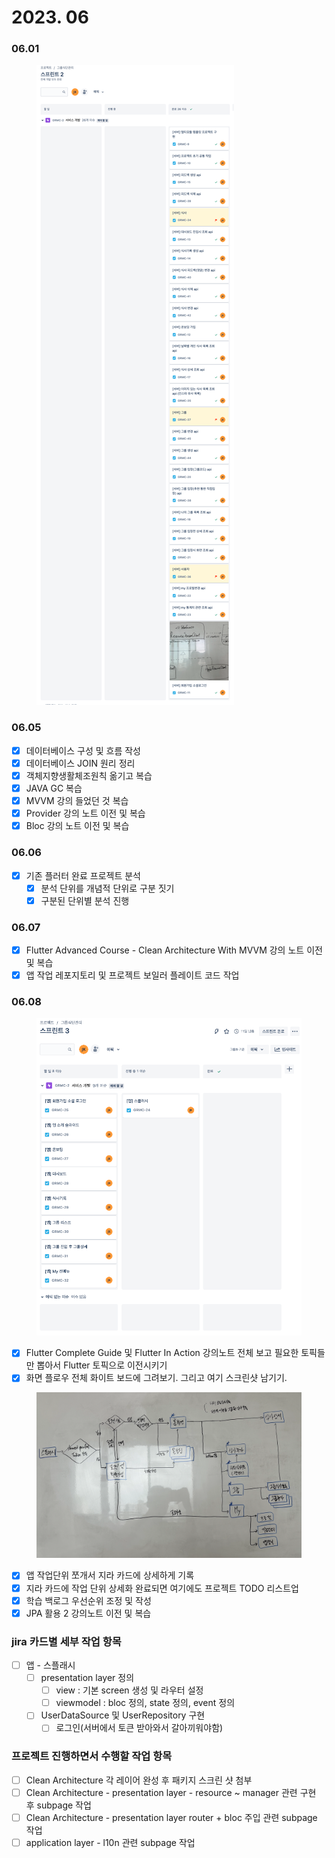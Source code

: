 # 2023. 06

### 06.01

<figure><img src="../../.gitbook/assets/image (24) (1).png" alt=""><figcaption></figcaption></figure>

### 06.05

* [x] 데이터베이스 구성 및 흐름 작성
* [x] 데이터베이스 JOIN 원리 정리
* [x] 객체지향생활체조원칙 옮기고 복습
* [x] JAVA GC 복습
* [x] MVVM 강의 들었던 것 복습
* [x] Provider 강의 노트 이전 및 복습
* [x] Bloc 강의 노트 이전 및 복습

### 06.06

* [x] 기존 플러터 완료 프로젝트 분석
  * [x] 분석 단위를 개념적 단위로 구분 짓기
  * [x] 구분된 단위별 분석 진행

### 06.07

* [x] Flutter Advanced Course - Clean Architecture With MVVM 강의 노트 이전 및 복습
* [x] 앱 작업 레포지토리 및 프로젝트 보일러 플레이트 코드 작업

### &#x20;06.08

<figure><img src="../../.gitbook/assets/image (31).png" alt=""><figcaption></figcaption></figure>

* [x] Flutter Complete Guide 및 Flutter In Action 강의노트 전체 보고 필요한 토픽들만 뽑아서 Flutter 토픽으로 이전시키기
* [x] 화면 플로우 전체 화이트 보드에 그려보기. 그리고 여기 스크린샷 남기기.

<figure><img src="../../.gitbook/assets/image.png" alt=""><figcaption></figcaption></figure>

* [x] 앱 작업단위 쪼개서 지라 카드에 상세하게 기록
* [x] 지라 카드에 작업 단위 상세화 완료되면 여기에도 프로젝트 TODO 리스트업
* [x] 학습 백로그 우선순위 조정 및 작성
* [x] JPA 활용 2 강의노트 이전 및 복습

### jira 카드별 세부 작업 항목

* [ ] 앱 - 스플래시
  * [ ] presentation layer 정의
    * [ ] view : 기본 screen 생성 및 라우터 설정
    * [ ] viewmodel : bloc 정의, state 정의, event 정의
  * [ ] UserDataSource 및 UserRepository 구현
    * [ ] 로그인(서버에서 토큰 받아와서 갈아끼워야함)

### 프로젝트 진행하면서 수행할 작업 항목

* [ ] Clean Architecture 각 레이어 완성 후 패키지 스크린 샷 첨부
* [ ] Clean Architecture - presentation layer - resource \~ manager 관련 구현 후 subpage 작업
* [ ] Clean Architecture - presentation layer router + bloc 주입 관련 subpage 작업
* [ ] application layer - l10n 관련 subpage 작업
